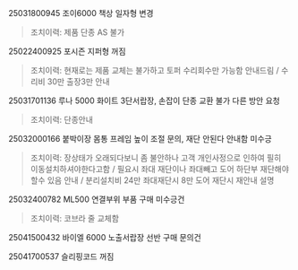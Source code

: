 25031800945 조이6000 책상 일자형 변경
>조치이력: 제품 단종 AS 불가

25022400925 포시즌 지퍼형 꺼짐
> 조치이력: 현재로는 제품 교체는 불가하고 토퍼 수리회수만 가능함 안내드림 / 수리비 30만 출장3만 안내

25031701136 루나 5000 화이트 3단서랍장, 손잡이 단종 교환 불가 다른 방안 요청
> 조치이력: 단종안내 

25032000166 붙박이장 몸통 프레임 높이 조절 문의, 재단 안된다 안내함 미수긍
>조치이력:  장상태가 오래되다보니 좀 불안하나 고객 개인사정으로 인하여 필히 이동설치하셔야한다고함 / 필요시 좌대 재단이나 좌대빼고 도어 하단부 재단해야할수 있음 안내 / 분리설치비 24만 좌대재단시 8만 도어 재단시 재안내 설명

25032400782 ML500 연결부위 부품 구매 미수긍건
>조치이력: 코브라 줄 교체함


25041500432 바이엘 6000 노출서랍장 선반 구매 문의건


25041700537 슬리핑코드 꺼짐 